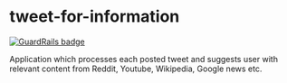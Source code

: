 # tweet-for-information

[![GuardRails badge](https://badges.production.guardrails.io/shtakai/tweet-for-information.svg)](https://www.guardrails.io)

Application which processes each posted tweet and suggests user with relevant content from Reddit, Youtube, Wikipedia, Google news etc.
